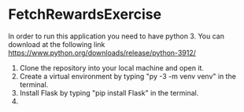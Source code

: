 # FetchRewardsExercise

In order to run this application you need to have python 3. You can download at the following link https://www.python.org/downloads/release/python-3912/

1. Clone the repository into your local machine and open it.
2. Create a virtual environment by typing "py -3 -m venv venv" in the terminal.
3. Install Flask by typing "pip install Flask" in the terminal.
4. 